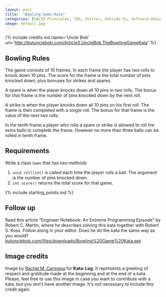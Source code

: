 ```yaml
---
layout: post
title:  "Bowling Game Kata"
categories: [SOLID Principles, TDD, Starter, Outside-In, Software-Design]
image: default.jpg
---
```


{% include credits.md name='Uncle Bob' url='http://butunclebob.com/ArticleS.UncleBob.TheBowlingGameKata' %}

## Bowling Rules
The game consists of 10 frames. In each frame the player has two
rolls to knock down 10 pins. The score for the frame is the
total number of pins knocked down, plus bonuses for strikes and spares.

A spare is when the player knocks down all 10 pins in two rolls. The
bonus for that frame is the number of pins knocked down by the next
roll.

A strike is when the player knocks down all 10 pins on his first roll.
The frame is then completed with a single roll. The bonus for that frame
is the value of the next two rolls.

In the tenth frame a player who rolls a spare or strike is allowed to
roll the extra balls to complete the frame. However no more than three
balls can be rolled in tenth frame.

## Requirements
Write a class `Game` that has two methods
1.  `void roll(int)` is called each time the player rolls a ball. The
    argument is the number of pins knocked down.
2.  `int score()` returns the total score for that game.

{% include starting_points.md %}

## Follow up
Read this article “Engineer Notebook: An Extreme Programming Episode”
by Robert C. Martin, where he describes solving this kata together with
Robert S. Koss. Follow along in your editor. Does he do the kata the
same way as you would?
[butunclebob.com/files/downloads/Bowling%20Game%20Kata.ppt](http://butunclebob.com/files/downloads/Bowling%20Game%20Kata.ppt)


## Image credits
Image by [Rachel M. Carmena](https://github.com/rachelcarmena) for **Kata-Log**. It represents a greeting of respect and gratitude made at the beginning and at the end of a kata. Please, feel free to use this image in case you want to contribute with a kata, but you don't have another image. It's not necessary to include this credit again.
